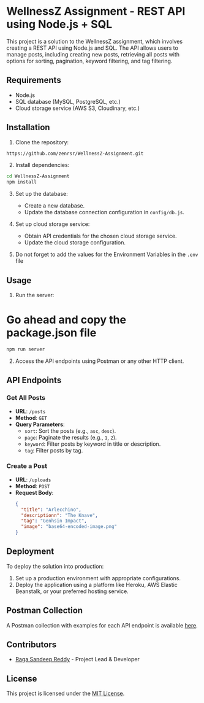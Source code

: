 # WellnessZ Assignment - REST API using Node.js + SQL

This project is a solution to the WellnessZ assignment, which involves creating a REST API using Node.js and SQL. The API allows users to manage posts, including creating new posts, retrieving all posts with options for sorting, pagination, keyword filtering, and tag filtering.

## Requirements

- Node.js
- SQL database (MySQL, PostgreSQL, etc.)
- Cloud storage service (AWS S3, Cloudinary, etc.)

## Installation

1. Clone the repository:

```bash
https://github.com/zenrsr/WellnessZ-Assignment.git
```

2. Install dependencies:

```bash
cd WellnessZ-Assignment
npm install
```

3. Set up the database:
   
   - Create a new database.
   - Update the database connection configuration in `config/db.js`.

4. Set up cloud storage service:

   - Obtain API credentials for the chosen cloud storage service.
   - Update the cloud storage configuration.
5. Do not forget to add the values for the Environment Variables in the `.env` file

## Usage

1. Run the server:

# Go ahead and copy the package.json file

```bash
npm run server
```

2. Access the API endpoints using Postman or any other HTTP client.

## API Endpoints

### Get All Posts

- **URL**: `/posts`
- **Method**: `GET`
- **Query Parameters**:
  - `sort`: Sort the posts (e.g., `asc`, `desc`).
  - `page`: Paginate the results (e.g., `1`, `2`).
  - `keyword`: Filter posts by keyword in title or description.
  - `tag`: Filter posts by tag.

### Create a Post

- **URL**: `/uploads`
- **Method**: `POST`
- **Request Body**: 
  ```json
  {
    "title": "Arlecchino",
    "descriptionn": "The Knave",
    "tag": "Genhsin Impact",
    "image": "base64-encoded-image.png"
  }
  ```

## Deployment

To deploy the solution into production:

1. Set up a production environment with appropriate configurations.
2. Deploy the application using a platform like Heroku, AWS Elastic Beanstalk, or your preferred hosting service.

## Postman Collection

A Postman collection with examples for each API endpoint is available [here](https://www.postman.com/solar-flare-193342/workspace/wellnessz/collection/33660472-d5769932-c407-4333-b72f-4feb39a99d60?action=share&creator=33660472).

## Contributors

- [Raga Sandeep Reddy](https://github.com/zenrsr/) - Project Lead & Developer

## License

This project is licensed under the [MIT License](https://opensource.org/licenses/MIT).
